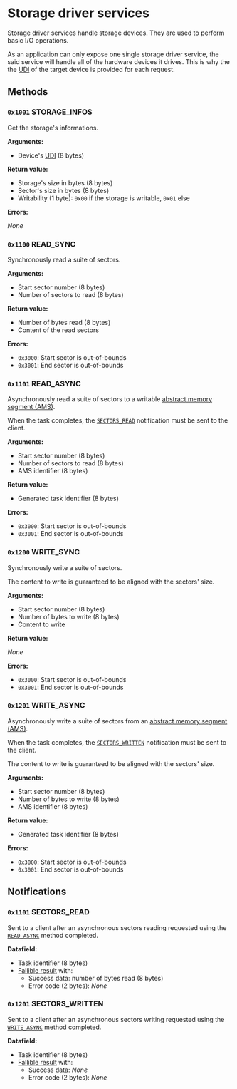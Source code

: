 # Storage driver services

Storage driver services handle storage devices. They are used to perform basic I/O operations.

As an application can only expose one single storage driver service, the said service will handle all of the hardware devices it drives. This is why the the [UDI](../system/hw.md#unique-device-identifier) of the target device is provided for each request.

## Methods

### `0x1001` STORAGE_INFOS

Get the storage's informations.

**Arguments:**

- Device's [UDI](../system/hw.md#unique-device-identifier) (8 bytes)

**Return value:**

- Storage's size in bytes (8 bytes)
- Sector's size in bytes (8 bytes)
- Writability (1 byte): `0x00` if the storage is writable, `0x01` else

**Errors:**

_None_

### `0x1100` READ_SYNC

Synchronously read a suite of sectors.

**Arguments:**

- Start sector number (8 bytes)
- Number of sectors to read (8 bytes)

**Return value:**

- Number of bytes read (8 bytes)
- Content of the read sectors

**Errors:**

- `0x3000`: Start sector is out-of-bounds
- `0x3001`: End sector is out-of-bounds

### `0x1101` READ_ASYNC

Asynchronously read a suite of sectors to a writable [abstract memory segment (AMS)](../../kernel/memory.md#abstract-memory-segments).

When the task completes, the [`SECTORS_READ`](#0x1101-sectors_read) notification must be sent to the client.

**Arguments:**

- Start sector number (8 bytes)
- Number of sectors to read (8 bytes)
- AMS identifier (8 bytes)

**Return value:**

- Generated task identifier (8 bytes)

**Errors:**

- `0x3000`: Start sector is out-of-bounds
- `0x3001`: End sector is out-of-bounds

### `0x1200` WRITE_SYNC

Synchronously write a suite of sectors.

The content to write is guaranteed to be aligned with the sectors' size.

**Arguments:**

- Start sector number (8 bytes)
- Number of bytes to write (8 bytes)
- Content to write

**Return value:**

_None_

**Errors:**

- `0x3000`: Start sector is out-of-bounds
- `0x3001`: End sector is out-of-bounds

### `0x1201` WRITE_ASYNC

Asynchronously write a suite of sectors from an [abstract memory segment (AMS)](../../kernel/memory.md#abstract-memory-segments).

When the task completes, the [`SECTORS_WRITTEN`](#0x1201-sectors_written) notification must be sent to the client.

The content to write is guaranteed to be aligned with the sectors' size.

**Arguments:**

- Start sector number (8 bytes)
- Number of bytes to write (8 bytes)
- AMS identifier (8 bytes)

**Return value:**

- Generated task identifier (8 bytes)

**Errors:**

- `0x3000`: Start sector is out-of-bounds
- `0x3001`: End sector is out-of-bounds

## Notifications

### `0x1101` SECTORS_READ

Sent to a client after an asynchronous sectors reading requested using the [`READ_ASYNC`](#0x1101-read_async) method completed.

**Datafield:**

- Task identifier (8 bytes)
- [Fallible result](../../kernel/data-structures.md#fallible-results) with:
  - Success data: number of bytes read (8 bytes)
  - Error code (2 bytes): _None_

### `0x1201` SECTORS_WRITTEN

Sent to a client after an asynchronous sectors writing requested using the [`WRITE_ASYNC`](#0x1201-write_async) method completed.

**Datafield:**

- Task identifier (8 bytes)
- [Fallible result](../../kernel/data-structures.md#fallible-results) with:
  - Success data: _None_
  - Error code (2 bytes): _None_